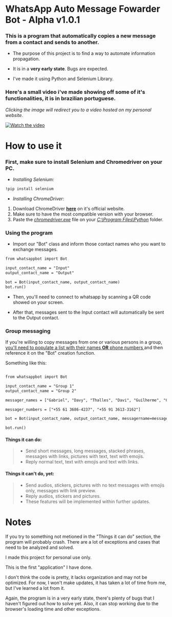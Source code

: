 # WhatsApp Auto Message Fowarder Bot - Alpha v1.0.1

### This is a program that automatically copies a new message from a contact and sends to another. 

- The purpose of this project is to find a way to automate information propagation.

- It is in a **very early state**. Bugs are expected.

- I've made it using Python and Selenium Library.

### Here's a small video i've made showing off some of it's functionalities, it is in brazilian portuguese.
*Clicking the image will redirect you to a video hosted on my personal website.*

[![Watch the video](http://gabrielaraujo.xyz/thumbnailgit.png)](http://gabrielaraujo.xyz/projeto_whatsapp.mp4)

# How to use it

### First, make sure to install Selenium and Chromedriver on your PC.

* *Installing Selenium:*

```html
!pip install selenium
```

* *Installing ChromeDriver:*
1. Download ChromeDriver [<ins>**here**</ins>](https://chromedriver.chromium.org/downloads) on it's official website.
2. Make sure to have the most compatible version with your browser.
3. Paste the <ins>*chromedriver.exe*</ins> file on your <ins>*C:\Program Files\Python*</ins> folder.

### Using the program

- Import our "Bot" class and inform those contact names who you want to exchange messages.

```html
from whatsappbot import Bot

input_contact_name = "Input"
output_contact_name = "Output"

bot = Bot(input_contact_name, output_contact_name)
bot.run()

```

- Then, you'll need to connect to whatsapp by scanning a QR code showed on your screen.

- After that, messages sent to the Input contact will automatically be sent to the Output contact.

### Group messaging
If you're willing to copy messages from one or various persons in a group, <ins>you'll need to populate a list with their names **OR** phone numbers </ins> and then reference it on the "Bot" creation function.

Something like this:

```html

from whatsappbot import Bot

input_contact_name = "Group 1"
output_contact_name = "Group 2"

messager_names = ["Gabriel", "Davy", "Thalles", "Davi", "Guilherme", "Caio", "Luiz", "Cândido"]

messager_numbers = ["+55 61 3686-4237", "+55 91 3613-3162"]

bot = Bot(input_contact_name, output_contact_name, messagername=messager_names, messagernumber=messager_numbers)

bot.run()

```


#### Things it can do:
> * Send short messages, long messages, stacked phrases, messages with links, pictures with text, text with emojis. 
> * Reply normal text, text with emojis and text with links.

#### Things it can't do, yet:
> * Send audios, stickers, pictures with no text messages with emojis only, messages with link preview.
> * Reply audios, stickers and pictures.
> * These features will be implemented within further updates.

# Notes

If you try to something not metioned in the "Things it can do" section, the program will probably crash. There are a lot of exceptions and cases that need to be analyzed and solved.

I made this project for personal use only.

This is the first "application" I have done. 

I don't think the code is pretty, it lacks organization and may not be optimized. For now, I won't make updates, it has taken a lot of time from me, but I've learned a lot from it.

Again, the program is in a very early state, there's plenty of bugs that I haven't figured out how to solve yet. Also, it can stop working due to the browser's loading time and other exceptions.

